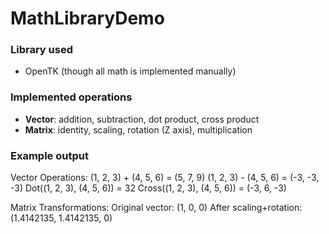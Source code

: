 # MathLibraryDemo

### Library used
- OpenTK (though all math is implemented manually)

### Implemented operations
- **Vector**: addition, subtraction, dot product, cross product  
- **Matrix**: identity, scaling, rotation (Z axis), multiplication  

### Example output
Vector Operations:
(1, 2, 3) + (4, 5, 6) = (5, 7, 9)
(1, 2, 3) - (4, 5, 6) = (-3, -3, -3)
Dot((1, 2, 3), (4, 5, 6)) = 32
Cross((1, 2, 3), (4, 5, 6)) = (-3, 6, -3)

Matrix Transformations:
Original vector: (1, 0, 0)
After scaling+rotation: (1.4142135, 1.4142135, 0)
